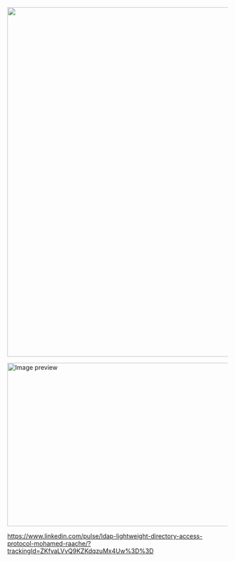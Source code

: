 <img src="media/image1.png" style="width:6.20833in;height:8.33333in" />

<img src="media/image2.jpeg" style="width:6.5in;height:3.9in"
alt="Image preview" />

https://www.linkedin.com/pulse/ldap-lightweight-directory-access-protocol-mohamed-raache/?trackingId=ZKfvaLVvQ9KZKdqzuMx4Uw%3D%3D

